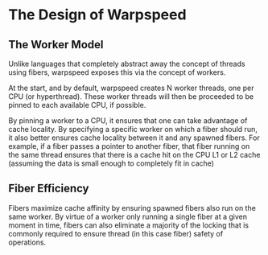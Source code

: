 # The Design of Warpspeed

## The Worker Model

Unlike languages that completely abstract away the concept of threads using fibers,
warpspeed exposes this via the concept of workers.

At the start, and by default, warpspeed creates N worker threads, one per CPU (or hyperthread). These worker threads will then be proceeded to be pinned to each available CPU, if possible.

By pinning a worker to a CPU, it ensures that one can take advantage of cache locality. By specifying a specific worker on which a fiber should run, it also better ensures cache locality between it and any spawned fibers. For example, if a fiber passes a pointer to another fiber, that fiber running on the same thread ensures that there is a cache hit on the CPU L1 or L2 cache (assuming the data is small enough to completely fit in cache)

## Fiber Efficiency

Fibers maximize cache affinity by ensuring spawned fibers also run
on the same worker. By virtue of a worker only running a single fiber at a given
moment in time, fibers can also eliminate a majority of the locking that is commonly
required to ensure thread (in this case fiber) safety of operations.
